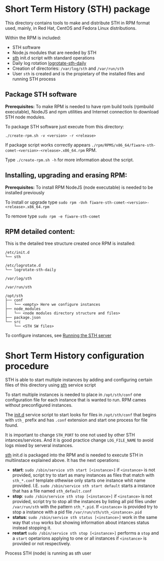 # Short Term History (STH) package

This directory contains tools to make and distribute STH in RPM format used, mainly, in Red Hat, CentOS and
Fedora Linux distributions.

Within the RPM is included:
- STH software
- Node.js modules that are needed by STH
- [sth](SOURCES/etc/init.d/sth "sth") init.d script with standard operations
- Daily log rotation [logrotate-sth-daily](SOURCES/etc/logrotate.d/logrotate-sth-daily "logrotate")
- Creation of directories: `/var/log/sth` and `/var/run/sth`
- User `sth` is created and is the propietary of the installed files and running STH process

## Package STH software

**Prerequisites:** To make RPM is needed to have rpm build tools (rpmbuild executable), NodeJS and 
npm utilities and Internet connection to download STH node modules.

To package STH software just execute from this directory:

`./create-rpm.sh -v <version> -r <release>`

If package script works correctly appears `./rpm/RPMS/x86_64/fiware-sth-comet-<version>-<release>.x86_64.rpm` RPM.

Type `./create-rpm.sh -h` for more information about the script.

## Installing, upgrading and erasing RPM:

**Prerequisites:** To install RPM NodeJS (node executable) is needed to be installed previously

To install or upgrade type `sudo rpm -Uvh fiware-sth-comet-<version>-<release>.x86_64.rpm`

To remove type `sudo rpm -e fiware-sth-comet`

## RPM detailed content:

This is the detailed tree structure created once RPM is installed:

```
/etc/init.d
└── sth

/etc/logrotate.d
└── logrotate-sth-daily

/var/log/sth

/var/run/sth

/opt/sth
├── conf
│   └── <empty> Here we configure instances
├── node_modules
│   └── <node modules directory structure and files>
├── package.json
└── src
    └── <STH SW files>
```
To configure instances, see [Running the STH server](../README.md#running-the-sth-server)

# Short Term History configuration procedure

STH is able to start multiple instances by adding and configuring certain files of this directory
using [sth](SOURCES/etc/init.d/sth "sth") service script

To start multiple instances is needed to place in `/opt/sth/conf` one configuration file for 
each instance that is wanted to run. RPM cames without preconfigured instances.

The [init.d](SOURCES/etc/init.d/sth "sth") service script to start looks for files in 
`/opt/sth/conf` that begins with `sth_` prefix and has `.conf` extension and start one 
process for file found.

It is important to change `STH_PORT` to one not used by other STH intances/services. And it is
good practice change `LOG_FILE_NAME` to avoid logs mixed by serveral instances.

[sth](SOURCES/etc/init.d/sth "sth") init.d is packaged into the RPM and is needed to execute STH
in multiinstace explained above. It has the next operations:
- **start**: `sudo /sbin/service sth start [<instance>]` if `<instance>` is not provided, script try to
start as many instances as files that match with `sth_*.conf` template othewise only starts one 
instance whit name provided. I.E. `sudo /sbin/service sth start default` starts a instance that has a
file named `sth_default.conf`
- **stop**: `sudo /sbin/service sth stop [<instance>]` if `<instance>` is not provided, script try to
stop all the instances by listing all pid files under `/var/run/sth` with the pattern `sth_*.pid`.
If `<instance>` is provided try to stop a instance with a pid file `/var/run/sth/sth_<instance>.pid`
- **status**: `sudo /sbin/service sth status [<instance>]` work in the same way that `stop` works but 
showing information about intances status instead stopping it.
- **restart** `sudo /sbin/service sth stop [<instance>]` performs a `stop` and a `start` opetarions 
applying to one or all instances if `<instance>` is provided or not respectively.

Process STH (node) is running as sth user

